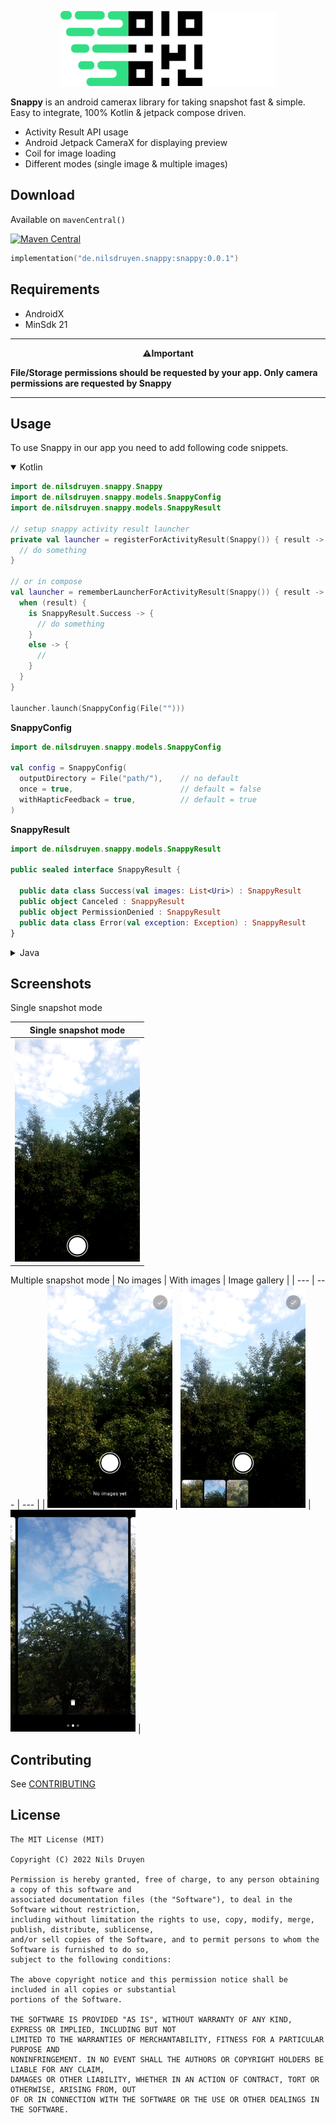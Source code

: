 <p align="center">
  <img width="345" height="120" src="https://raw.githubusercontent.com/G00fY2/quickie/gh-pages/media/logo.png">
</p>

**Snappy** is an android camerax library for taking snapshot fast & simple. Easy to integrate, 100% Kotlin & jetpack
compose driven.

- Activity Result API usage
- Android Jetpack CameraX for displaying preview
- Coil for image loading
- Different modes (single image & multiple images)

## Download 

Available on `mavenCentral()`

[![Maven Central](https://img.shields.io/maven-central/v/de.nilsdruyen.snappy/snappy)](https://search.maven.org/search?q=g:de.nilsdruyen.snappy)

```kotlin
implementation("de.nilsdruyen.snappy:snappy:0.0.1")
```

## Requirements

- AndroidX
- MinSdk 21

---

<center><b>⚠️Important</b></center>

**File/Storage permissions should be requested by your app. Only camera permissions are requested by Snappy**

---

## Usage

To use Snappy in our app you need to add following code snippets.

<details open>
  <summary>Kotlin</summary>

```kotlin
import de.nilsdruyen.snappy.Snappy
import de.nilsdruyen.snappy.models.SnappyConfig
import de.nilsdruyen.snappy.models.SnappyResult

// setup snappy activity result launcher
private val launcher = registerForActivityResult(Snappy()) { result ->
  // do something
}

// or in compose
val launcher = rememberLauncherForActivityResult(Snappy()) { result ->
  when (result) {
    is SnappyResult.Success -> {
      // do something
    }
    else -> {
      // 
    }
  }
}

launcher.launch(SnappyConfig(File("")))
```

</details>

**SnappyConfig**

```kotlin
import de.nilsdruyen.snappy.models.SnappyConfig

val config = SnappyConfig(
  outputDirectory = File("path/"),    // no default
  once = true,                        // default = false
  withHapticFeedback = true,          // default = true
)
```

**SnappyResult**

```kotlin
import de.nilsdruyen.snappy.models.SnappyResult

public sealed interface SnappyResult {

  public data class Success(val images: List<Uri>) : SnappyResult
  public object Canceled : SnappyResult
  public object PermissionDenied : SnappyResult
  public data class Error(val exception: Exception) : SnappyResult
}
```

<details>
  <summary>Java</summary>

```java
import de.nilsdruyen.snappy.Snappy;
import de.nilsdruyen.snappy.models.SnappyConfig;
import de.nilsdruyen.snappy.models.SnappyResult;

class Activity {

  // setup snappy activity result launcher
  private ActivityResultLauncher<SnappyConfig> snappy = registerForActivityResult(new Snappy(), (result) -> {
    if (result instanceof SnappyResult.Success) {
      List<Uri> images = ((SnappyResult.Success) result).component1();

    }
  });

  // launch snappy activity
  private void launch() {
    snappy.launch(new SnappyConfig(new File("path"), true, true));
  }
}
```

</details>

## Screenshots

Single snapshot mode

| Single snapshot mode |
| --- |
| <img src="https://raw.githubusercontent.com/nilsjr/snappy/gh-pages/images/snappy_single.jpg" alt="drawing" width="200"/> |

Multiple snapshot mode
| No images | With images | Image gallery |
| --- | --- | --- |
| <img src="https://raw.githubusercontent.com/nilsjr/snappy/gh-pages/images/snappy_multi_no_image.jpg" alt="drawing" width="200"/> | <img src="https://raw.githubusercontent.com/nilsjr/snappy/gh-pages/images/snappy_multi_images.jpg" alt="drawing" width="200"/> | <img src="https://raw.githubusercontent.com/nilsjr/snappy/gh-pages/images/snappy_multi_gallery.jpg" alt="drawing" width="200"/> |

## Contributing

See [CONTRIBUTING](CONTRIBUTING.md)

## License

    The MIT License (MIT)

    Copyright (C) 2022 Nils Druyen

    Permission is hereby granted, free of charge, to any person obtaining a copy of this software and
    associated documentation files (the "Software"), to deal in the Software without restriction,
    including without limitation the rights to use, copy, modify, merge, publish, distribute, sublicense,
    and/or sell copies of the Software, and to permit persons to whom the Software is furnished to do so,
    subject to the following conditions:

    The above copyright notice and this permission notice shall be included in all copies or substantial
    portions of the Software.

    THE SOFTWARE IS PROVIDED "AS IS", WITHOUT WARRANTY OF ANY KIND, EXPRESS OR IMPLIED, INCLUDING BUT NOT
    LIMITED TO THE WARRANTIES OF MERCHANTABILITY, FITNESS FOR A PARTICULAR PURPOSE AND
    NONINFRINGEMENT. IN NO EVENT SHALL THE AUTHORS OR COPYRIGHT HOLDERS BE LIABLE FOR ANY CLAIM,
    DAMAGES OR OTHER LIABILITY, WHETHER IN AN ACTION OF CONTRACT, TORT OR OTHERWISE, ARISING FROM, OUT
    OF OR IN CONNECTION WITH THE SOFTWARE OR THE USE OR OTHER DEALINGS IN THE SOFTWARE.